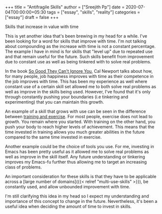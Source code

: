 +++
title = "Antifragile Skills"
author = ["Sreejith Pp"]
date = 2020-07-04T00:00:00+05:30
tags = ["essay", "skills", "reality"]
categories = ["essay"]
draft = false
+++

Skills that increase in value with time

This is yet another idea that's been brewing in my head for a while. I've been looking for a word for skills that improve with time. I'm not talking about compounding as the increase with time is not a constant percentage. The example I have in mind is for skills that "level up" due to repeated use and that remain useful for the future. Such skills benefit from improvement due to constant use as well as being tinkered with to solve real problems.

In the book [So Good They Can't Ignore You](https://www.goodreads.com/book/show/13525945-so-good-they-can-t-ignore-youge), Cal Newport talks about how, for many people, job happiness improves with time as their competence in the job improves with time. This has been my experience as well where constant use of a certain skill set allowed me to both solve real problems as well as improve in the skills being used. However, I've found that it's only through constantly pushing your boundaries (i.e tinkering and experimenting) that you can maintain this growth.

An example of a skill that grows with use can be seen in the difference between [training and exercise](https://startingstrength.com/article/training%5Fvs%5Fexercise). For most people, exercise does not lead to growth. You remain where you started. With training on the other hand, you push your body to reach higher levels of achievement. This means that the time invested in training allows you much greater abilities in the future compared to the same time invested in exercise.

Another example could be the choice of tools you use. For me, investing in Emacs has been pretty useful as it allowed me to solve real problems as well as improve in the skill itself. Any future understanding or tinkering improves my Emacs-fu further thus allowing me to target an increasing class of problems.

An important consideration for these skills is that they have to be applicable across a [large number of domains]({{< relref "multi-use-skills" >}}), be constantly used, and allow unbounded improvement with time.

I'm still clarifying this idea in my head so I expect my understanding and importance of this concept to change in the future. Nevertheless, it's been a useful idea when deciding the amount of time to invest in skills.
